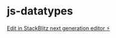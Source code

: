 # js-datatypes

[Edit in StackBlitz next generation editor ⚡️](https://stackblitz.com/~/github.com/Sweathadharan/js-datatypes)